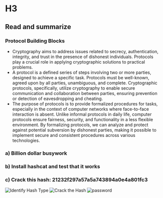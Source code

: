 # H3
## Read and summarize
### Protocol Building Blocks
- Cryptography aims to address issues related to secrecy, authentication, integrity, and trust in the presence of dishonest individuals. Protocols play a crucial role in applying cryptographic solutions to practical problems.
- A protocol is a defined series of steps involving two or more parties, designed to achieve a specific task. Protocols must be well-known, agreed upon by all parties, unambiguous, and complete. Cryptographic protocols, specifically, utilize cryptography to enable secure communication and collaboration between parties, ensuring prevention or detection of eavesdropping and cheating.
- The purpose of protocols is to provide formalized procedures for tasks, especially in the context of computer networks where face-to-face interaction is absent. Unlike informal protocols in daily life, computer protocols ensure fairness, security, and functionality in a less flexible environment. By formalizing protocols, we can analyze and protect against potential subversion by dishonest parties, making it possible to implement secure and consistent procedures across various technologies.

### a) Billion dollar busywork

### b) Install hashcat and test that it works



### c) Crack this hash: 21232f297a57a5a743894a0e4a801fc3

![Identify Hash Type](https://github.com/bgz763/ICT-Security/assets/149093937/b348a79f-b773-4dd7-9dc1-9df6d44525ee)
![Crack the Hash](https://github.com/bgz763/ICT-Security/assets/149093937/3980700d-c3fa-414e-ba03-ba7783d3cf01)
![password](https://github.com/bgz763/ICT-Security/assets/149093937/e70e68ea-e9f4-4532-a247-00d80616a7c8)
